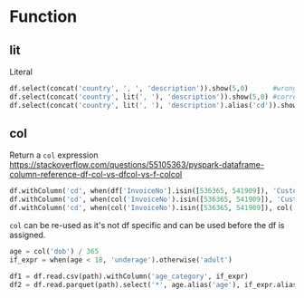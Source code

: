 # Function

## lit
Literal
```py
df.select(concat('country', ', ', 'description')).show(5,0)      #wrong
df.select(concat('country', lit(', '), 'description')).show(5,0) #correct
df.select(concat('country', lit(', '), 'description').alias('cd')).show(5,0) #provide name
```

## col
Return a `col` expression
https://stackoverflow.com/questions/55105363/pyspark-dataframe-column-reference-df-col-vs-dfcol-vs-f-colcol
```py
df.withColumn('cd', when(df['InvoiceNo'].isin([536365, 541909]), 'CustomerID').otherwise('Country')).show(5,0) #ok
df.withColumn('cd', when(col('InvoiceNo').isin([536365, 541909]), 'CustomerID').otherwise('Country')).show(5,0) #better
df.withColumn('cd', when(col('InvoiceNo').isin([536365, 541909]), col('CustomerID')).otherwise(col('Country'))).show(5,0) #select cols, not string
```

`col` can be re-used as it's not df specific and can be used before the df is assigned.
```py
age = col('dob') / 365
if_expr = when(age < 18, 'underage').otherwise('adult')

df1 = df.read.csv(path).withColumn('age_category', if_expr)
df2 = df.read.parquet(path).select('*', age.alias('age'), if_expr.alias('age_category'))
```
